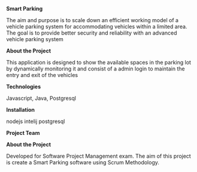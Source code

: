 **Smart Parking**

The aim and purpose is to scale down an efficient working model of a vehicle parking system for accommodating vehicles within a limited area. The goal is to provide better security and reliability with an advanced vehicle parking system

**About the Project**

This application is designed to show the available spaces in the parking lot by dynamically monitoring it and consist of a admin login to maintain the entry and exit of the vehicles

**Technologies**

Javascript,
Java,
Postgresql

**Installation**

nodejs
intelij
postgresql


**Project Team**

**About the Project**

Developed for Software Project Management exam. The aim of this project is create a Smart Parking software using Scrum Methodology.
